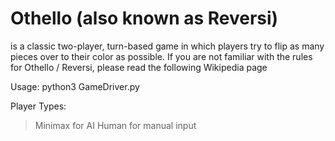 # Othello (also known as Reversi) 
is a classic two-player, turn-based game in which players try to flip as many pieces over to their color as possible. If you are not familiar with the rules for Othello / Reversi, please read the following Wikipedia page

Usage:
python3 GameDriver.py <playertype> <playertype>

Player Types:
> Minimax for AI
> Human for manual input
